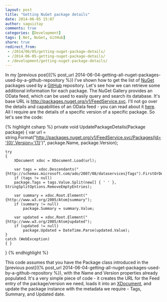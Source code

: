 ```yaml
---
layout: post
title: "Getting NuGet package details"
date: 2014-06-05 15:07
author: saguiitay
comments: true
categories: [Development]
tags: [.Net, NuGet, GitHub]
share: true
redirect_from:
 - /2014/06/05/getting-nuget-package-details/
 - /2014-06-05-getting-nuget-package-details/
 - /development/getting-nuget-package-details/
---
```

In my [previous post]({% post_url 2014-06-04-getting-all-nuget-packages-used-by-a-github-repository %}) I've shown how to get the list of
[NuGet](http://www.nuget.org) packages used by a [GitHub](http://www.github.com) repository. Let's see how we can retrieve some additional information
for each package. The NuGet Gallery provides an OData feed, which can be used to easily query and search its database. It's base URL
is <http://packages.nuget.org/v1/FeedService.svc>. I'll not go over the details and capabilities of an OData feed - you can read about
it [here](http://msdn.microsoft.com/en-us/library/ff478141.aspx). All I require are the details of a specific version of a specific package. So let's see the code:

{% highlight csharp %}
private void UpdatePackageDetails(Package package)
{
    var url = string.Format("http://packages.nuget.org/v1/FeedService.svc/Packages(Id='{0}',Version='{1}')",
	package.Name, package.Version);
 
    try
    {
        XDocument xdoc = XDocument.Load(url);
 
		var tags = xdoc.Descendants("{http://schemas.microsoft.com/ado/2007/08/dataservices}Tags").FirstOrDefault();
		if (tags != null)
		package.Tags = tags.Value.Split(new[] { ' ' }, StringSplitOptions.RemoveEmptyEntries);
 
		var summary = xdoc.Root.Element("{http://www.w3.org/2005/Atom}summary");
		if (summary != null)
			package.Summary = summary.Value;

		var updated = xdoc.Root.Element("{http://www.w3.org/2005/Atom}updated");
		if (updated != null)
			package.Updated = DateTime.Parse(updated.Value);
	}
    catch (WebException)
    { }
}
{% endhighlight %}

This code assumes that you have the Package class introduced in the [previous post]({% post_url 2014-06-04-getting-all-nuget-packages-used-by-a-github-repository %}),
with the Name and Version properties already populated. It's a very simple piece of code - it creates the URL for the Feed entry of the package/version
we need, loads it into an [XDocument](http://msdn.microsoft.com/en-us/library/system.xml.linq.xdocument(v=vs.110).aspx), and update the package instance
with the metadata we require - Tags, Summary, and Updated date.
